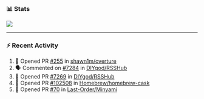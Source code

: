 ### :bar_chart: Stats

<a href="#">
  <img align="center" src="https://github-readme-stats.vercel.app/api?username=tuzi3040&show_icons=true&theme=dark" />
</a>

---

### :zap: Recent Activity

<!--START_SECTION:activity-->
1. 💪 Opened PR [#255](https://github.com/shawn1m/overture/pull/255) in [shawn1m/overture](https://github.com/shawn1m/overture)
2. 🗣 Commented on [#7284](https://github.com/DIYgod/RSSHub/issues/7284) in [DIYgod/RSSHub](https://github.com/DIYgod/RSSHub)
3. 💪 Opened PR [#7269](https://github.com/DIYgod/RSSHub/pull/7269) in [DIYgod/RSSHub](https://github.com/DIYgod/RSSHub)
4. 💪 Opened PR [#102508](https://github.com/Homebrew/homebrew-cask/pull/102508) in [Homebrew/homebrew-cask](https://github.com/Homebrew/homebrew-cask)
5. 💪 Opened PR [#70](https://github.com/Last-Order/Minyami/pull/70) in [Last-Order/Minyami](https://github.com/Last-Order/Minyami)
<!--END_SECTION:activity-->
